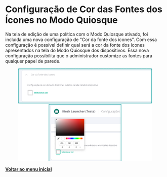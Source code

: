 # Configuração de Cor das Fontes dos Ícones no Modo Quiosque

Na tela de edição de uma política com o Modo Quiosque ativado, foi incluída uma nova configuração de "Cor da fonte dos ícones". Com essa configuração é possível definir qual será a cor da fonte dos ícones apresentados na tela do Modo Quiosque dos dispositivos. Essa nova configuração possibilita que o administrador customize as fontes para qualquer papel de parede.

<figure><img src="../../../.gitbook/assets/image (89).png" alt=""><figcaption></figcaption></figure>

[**Voltar ao menu inicial** ](./)
